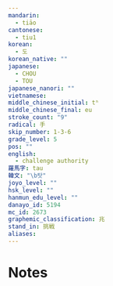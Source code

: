 ```yaml
---
mandarin:
  - tiāo
cantonese:
  - tiu1
korean:
  - 도
korean_native: ""
japanese:
  - CHOU
  - TOU
japanese_nanori: ""
vietnamese:
middle_chinese_initial: tʰ
middle_chinese_final: eu
stroke_count: "9"
radical: 手
skip_number: 1-3-6
grade_level: 5
pos: ""
english:
  - challenge authority
羅馬字: tau
韓文: "\b탓"
joyo_level: ""
hsk_level: ""
hanmun_edu_level: ""
danayo_id: 5194
mc_id: 2673
graphemic_classification: 兆
stand_in: 挑戦
aliases:
---
```


# Notes
